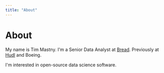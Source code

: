 ```yaml
---
title: "About"
---
```


# About

My name is Tim Mastny.
I'm a Senior Data Analyst at [Bread](https://www.breadpayments.com/). Previously at [Hudl](https://www.hudl.com/)
and Boeing.

I'm interested in open-source data science software.
